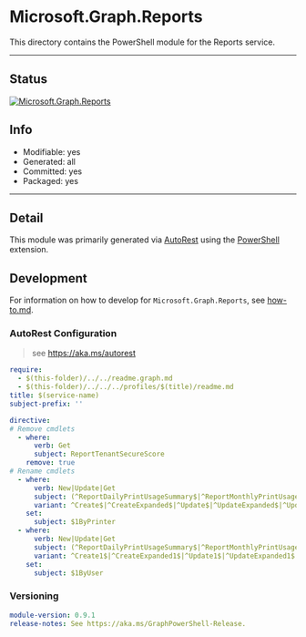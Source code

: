 <!-- region Generated -->
# Microsoft.Graph.Reports
This directory contains the PowerShell module for the Reports service.

---
## Status
[![Microsoft.Graph.Reports](https://img.shields.io/powershellgallery/v/Microsoft.Graph.Reports.svg?style=flat-square&label=Microsoft.Graph.Reports "Microsoft.Graph.Reports")](https://www.powershellgallery.com/packages/Microsoft.Graph.Reports/)

## Info
- Modifiable: yes
- Generated: all
- Committed: yes
- Packaged: yes

---
## Detail
This module was primarily generated via [AutoRest](https://github.com/Azure/autorest) using the [PowerShell](https://github.com/Azure/autorest.powershell) extension.

## Development
For information on how to develop for `Microsoft.Graph.Reports`, see [how-to.md](how-to.md).
<!-- endregion -->

### AutoRest Configuration

> see https://aka.ms/autorest

``` yaml
require:
  - $(this-folder)/../../readme.graph.md
  - $(this-folder)/../../../profiles/$(title)/readme.md
title: $(service-name)
subject-prefix: ''

```

``` yaml
directive:
# Remove cmdlets
  - where:
      verb: Get
      subject: ReportTenantSecureScore
    remove: true
# Rename cmdlets
  - where:
      verb: New|Update|Get
      subject: (^ReportDailyPrintUsageSummary$|^ReportMonthlyPrintUsageSummary$)
      variant: ^Create$|^CreateExpanded$|^Update$|^UpdateExpanded$|^UpdateViaIdentity$|^UpdateViaIdentityExpanded$|^Get$|^GetViaIdentity$|^List$
    set:
      subject: $1ByPrinter
  - where:
      verb: New|Update|Get
      subject: (^ReportDailyPrintUsageSummary$|^ReportMonthlyPrintUsageSummary$)
      variant: ^Create1$|^CreateExpanded1$|^Update1$|^UpdateExpanded1$|^UpdateViaIdentity1$|^UpdateViaIdentityExpanded1$|^Get1$|^GetViaIdentity1$|^List1$
    set:
      subject: $1ByUser
```
### Versioning

``` yaml
module-version: 0.9.1
release-notes: See https://aka.ms/GraphPowerShell-Release.
```
